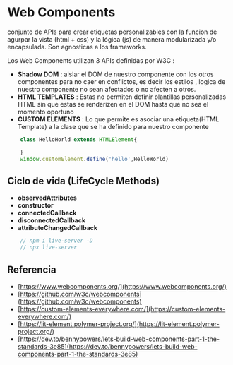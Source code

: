 # **Web Components**

conjunto de APIs para crear etiquetas personalizables con la funcion de agurpar la vista (html + css) y la lógica (js) de
manera modularizada y/o encapsulada.
Son agnosticas a los frameworks.

Los Web Components utilizan 3 APIs definidas por W3C :

- **Shadow DOM** : aislar el DOM de nuestro componente con los otros componentes para no caer en conflictos, es decir los estilos , logica 
                    de nuestro componente no sean afectados o no afecten a otros.
- **HTML TEMPLATES** : Estas no permiten definir plantillas personalizadas HTML sin que estas se renderizen en el DOM hasta que no sea el momento oportuno
- **CUSTOM ELEMENTS** : Lo que permite es asociar una etiqueta(HTML Template) a la clase que se ha definido para nuestro componente

```js
    class HelloHorld extends HTMLElement{

    }
    window.customElement.define('hello',HelloWorld)

```

## **Ciclo de vida (LifeCycle Methods)**

- **observedAttributes**
- **constructor**
- **connectedCallback**
- **disconnectedCallback**
- **attributeChangedCallback**

```js
    // npm i live-server -D
    // npx live-server
```

## Referencia

- [https://www.webcomponents.org/](https://www.webcomponents.org/)
- [https://github.com/w3c/webcomponents](https://github.com/w3c/webcomponents)
- [https://custom-elements-everywhere.com/](https://custom-elements-everywhere.com/)
- [https://lit-element.polymer-project.org/](https://lit-element.polymer-project.org/)
- [https://dev.to/bennypowers/lets-build-web-components-part-1-the-standards-3e85](https://dev.to/bennypowers/lets-build-web-components-part-1-the-standards-3e85)
